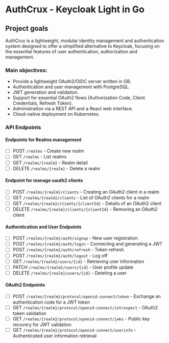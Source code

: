 # AuthCrux - Keycloak Light in Go

## Project goals

AuthCrux is a lightweight, modular identity management and authentication system designed to offer a simplified alternative to Keycloak, focusing on the essential features of user authentication, authorization and management.

### Main objectives:

- Provide a lightweight OAuth2/OIDC server written in GB.
- Authentication and user management with PostgreSQL.
- JWT generation and validation.
- Support for essential OAuth2 flows (Authorization Code, Client Credentials, Refresh Token).
- Administration via a REST API and a React web interface.
- Cloud-native deployment on Kubernetes.



### API Endpoints


#### Endpoints for Realms management

- [ ] POST `/realms` - Create new realm
- [ ] GET `/realms` - List realms
- [ ] GET `/realms/{realm}` - Realm detail
- [ ] DELETE `/realms/{realm}` - Delete a realm

#### Endpoint for manage oauth2 clients

- [ ] POST `/realms/{realm}/clients` - Creating an OAuth2 client in a realm
- [ ] GET `/realms/{realm}/clients` - List of OAuth2 clients for a realm
- [ ] GET `/realms/{realm}/clients/{clientId}` - Details of an OAuth2 client
- [ ] DELETE `/realms/{realm}/clients/{clientId}` - Removing an OAuth2 client

#### Authentication and User Endpoints

- [ ] POST `/realms/{realm}/auth/signup` - New user registration
- [ ] POST `/realms/{realm}/auth/login` - Connecting and generating a JWT
- [ ] POST `/realms/{realm}/auth/refresh` - Token refresh
- [ ] POST `/realms/{realm}/auth/logout` - Log off
- [ ] GET `/realms/{realm}/users/{id}` - Retrieving user information
- [ ] PATCH `/realms/{realm}/users/{id}` - User profile update
- [ ] DELETE `/realms/{realm}/users/{id}` - Deleting a user

#### OAuth2 Endpoints

- [ ] POST `/realms/{realm}/protocol/openid-connect/token` - Exchange an authentication code for a JWT token
- [ ] GET `/realms/{realm}/protocol/openid-connect/introspect` - OAuth2 token validation
- [ ] GET `/realms/{realm}/protocol/openid-connect/jwks` - Public key recovery for JWT validation
- [ ] GET `/realms/{realm}/protocol/openid-connect/userinfo` - Authenticated user information retrieval